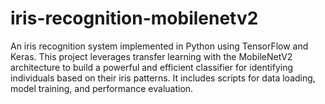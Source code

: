 # iris-recognition-mobilenetv2
An iris recognition system implemented in Python using TensorFlow and Keras. This project leverages transfer learning with the MobileNetV2 architecture to build a powerful and efficient classifier for identifying individuals based on their iris patterns. It includes scripts for data loading, model training, and performance evaluation.
